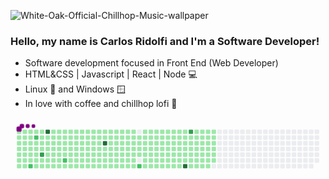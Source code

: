 ![White-Oak-Official-Chillhop-Music-wallpaper](https://user-images.githubusercontent.com/27232476/142006943-538c42ca-babc-4df4-8b3d-5805c06283c0.gif)

### Hello, my name is Carlos Ridolfi and I'm a Software Developer!
- Software development focused in Front End (Web Developer)
- HTML&CSS | Javascript | React | Node 💻
- Linux 🐧 and Windows 🪟
- In love with coffee and chillhop lofi 🦝

<svg viewBox="-16 -32 880 192" width="880" height="192" xmlns="http://www.w3.org/2000/svg"><desc>Generated with https://github.com/Platane/snk</desc><style>@keyframes c0{.25%{fill:var(--c1)}.27%,to{fill:var(--ce)}}@keyframes c1{32.54%{fill:var(--c1)}32.56%,to{fill:var(--ce)}}@keyframes c2{32.8%{fill:var(--c1)}32.82%,to{fill:var(--ce)}}@keyframes c3{50.38%{fill:var(--c1)}50.4%,to{fill:var(--ce)}}@keyframes c4{50.12%{fill:var(--c1)}50.14%,to{fill:var(--ce)}}@keyframes c5{53.53%{fill:var(--c1)}53.55%,to{fill:var(--ce)}}@keyframes c6{53.27%{fill:var(--c1)}53.29%,to{fill:var(--ce)}}@keyframes c7{.51%{fill:var(--c1)}.53%,to{fill:var(--ce)}}@keyframes c8{32.27%{fill:var(--c1)}32.29%,to{fill:var(--ce)}}@keyframes c9{33.06%{fill:var(--c1)}33.08%,to{fill:var(--ce)}}@keyframes ca{33.32%{fill:var(--c1)}33.34%,to{fill:var(--ce)}}@keyframes cb{49.86%{fill:var(--c1)}49.88%,to{fill:var(--ce)}}@keyframes cc{51.17%{fill:var(--c1)}51.19%,to{fill:var(--ce)}}@keyframes cd{53.01%{fill:var(--c1)}53.03%,to{fill:var(--ce)}}@keyframes ce{.78%{fill:var(--c1)}.8%,to{fill:var(--ce)}}@keyframes cf{32.01%{fill:var(--c1)}32.03%,to{fill:var(--ce)}}@keyframes cg{31.75%{fill:var(--c1)}31.77%,to{fill:var(--ce)}}@keyframes ch{33.59%{fill:var(--c1)}33.61%,to{fill:var(--ce)}}@keyframes ci{49.6%{fill:var(--c1)}49.62%,to{fill:var(--ce)}}@keyframes cj{51.43%{fill:var(--c1)}51.45%,to{fill:var(--ce)}}@keyframes ck{77.94%{fill:var(--c2)}77.96%,to{fill:var(--ce)}}@keyframes cl{1.04%{fill:var(--c1)}1.06%,to{fill:var(--ce)}}@keyframes cm{79.52%{fill:var(--c2)}79.54%,to{fill:var(--ce)}}@keyframes cn{31.49%{fill:var(--c1)}31.51%,to{fill:var(--ce)}}@keyframes co{33.85%{fill:var(--c1)}33.87%,to{fill:var(--ce)}}@keyframes cp{49.33%{fill:var(--c1)}49.35%,to{fill:var(--ce)}}@keyframes cq{49.07%{fill:var(--c1)}49.09%,to{fill:var(--ce)}}@keyframes cr{51.96%{fill:var(--c1)}51.98%,to{fill:var(--ce)}}@keyframes cs{1.3%{fill:var(--c1)}1.32%,to{fill:var(--ce)}}@keyframes ct{1.56%{fill:var(--c1)}1.58%,to{fill:var(--ce)}}@keyframes cu{31.22%{fill:var(--c1)}31.24%,to{fill:var(--ce)}}@keyframes cv{34.11%{fill:var(--c1)}34.13%,to{fill:var(--ce)}}@keyframes cw{80.57%{fill:var(--c3)}80.59%,to{fill:var(--ce)}}@keyframes cx{48.81%{fill:var(--c1)}48.83%,to{fill:var(--ce)}}@keyframes cy{48.55%{fill:var(--c1)}48.57%,to{fill:var(--ce)}}@keyframes cz{98.15%{fill:var(--c4)}98.17%,to{fill:var(--ce)}}@keyframes c10{1.83%{fill:var(--c1)}1.85%,to{fill:var(--ce)}}@keyframes c11{30.96%{fill:var(--c1)}30.98%,to{fill:var(--ce)}}@keyframes c12{34.37%{fill:var(--c1)}34.39%,to{fill:var(--ce)}}@keyframes c13{43.56%{fill:var(--c1)}43.58%,to{fill:var(--ce)}}@keyframes c14{43.82%{fill:var(--c1)}43.84%,to{fill:var(--ce)}}@keyframes c15{48.28%{fill:var(--c1)}48.3%,to{fill:var(--ce)}}@keyframes c16{56.42%{fill:var(--c1)}56.44%,to{fill:var(--ce)}}@keyframes c17{2.09%{fill:var(--c1)}2.11%,to{fill:var(--ce)}}@keyframes c18{30.7%{fill:var(--c1)}30.72%,to{fill:var(--ce)}}@keyframes c19{34.64%{fill:var(--c1)}34.66%,to{fill:var(--ce)}}@keyframes c1a{43.3%{fill:var(--c1)}43.32%,to{fill:var(--ce)}}@keyframes c1b{44.08%{fill:var(--c1)}44.1%,to{fill:var(--ce)}}@keyframes c1c{48.02%{fill:var(--c1)}48.04%,to{fill:var(--ce)}}@keyframes c1d{56.68%{fill:var(--c1)}56.7%,to{fill:var(--ce)}}@keyframes c1e{2.35%{fill:var(--c1)}2.37%,to{fill:var(--ce)}}@keyframes c1f{30.44%{fill:var(--c1)}30.46%,to{fill:var(--ce)}}@keyframes c1g{34.9%{fill:var(--c1)}34.92%,to{fill:var(--ce)}}@keyframes c1h{43.03%{fill:var(--c1)}43.05%,to{fill:var(--ce)}}@keyframes c1i{44.35%{fill:var(--c1)}44.37%,to{fill:var(--ce)}}@keyframes c1j{44.61%{fill:var(--c1)}44.63%,to{fill:var(--ce)}}@keyframes c1k{56.95%{fill:var(--c1)}56.97%,to{fill:var(--ce)}}@keyframes c1l{2.61%{fill:var(--c1)}2.63%,to{fill:var(--ce)}}@keyframes c1m{30.17%{fill:var(--c1)}30.19%,to{fill:var(--ce)}}@keyframes c1n{35.16%{fill:var(--c1)}35.18%,to{fill:var(--ce)}}@keyframes c1o{42.77%{fill:var(--c1)}42.79%,to{fill:var(--ce)}}@keyframes c1p{76.11%{fill:var(--c2)}76.13%,to{fill:var(--ce)}}@keyframes c1q{44.87%{fill:var(--c1)}44.89%,to{fill:var(--ce)}}@keyframes c1r{57.21%{fill:var(--c1)}57.23%,to{fill:var(--ce)}}@keyframes c1s{2.88%{fill:var(--c1)}2.9%,to{fill:var(--ce)}}@keyframes c1t{29.91%{fill:var(--c1)}29.93%,to{fill:var(--ce)}}@keyframes c1u{35.42%{fill:var(--c1)}35.44%,to{fill:var(--ce)}}@keyframes c1v{42.51%{fill:var(--c1)}42.53%,to{fill:var(--ce)}}@keyframes c1w{46.97%{fill:var(--c1)}46.99%,to{fill:var(--ce)}}@keyframes c1x{45.13%{fill:var(--c1)}45.15%,to{fill:var(--ce)}}@keyframes c1y{57.47%{fill:var(--c1)}57.49%,to{fill:var(--ce)}}@keyframes c1z{3.14%{fill:var(--c1)}3.16%,to{fill:var(--ce)}}@keyframes c20{29.65%{fill:var(--c1)}29.67%,to{fill:var(--ce)}}@keyframes c21{35.69%{fill:var(--c1)}35.71%,to{fill:var(--ce)}}@keyframes c22{42.25%{fill:var(--c1)}42.27%,to{fill:var(--ce)}}@keyframes c23{46.71%{fill:var(--c1)}46.73%,to{fill:var(--ce)}}@keyframes c24{45.4%{fill:var(--c1)}45.42%,to{fill:var(--ce)}}@keyframes c25{57.73%{fill:var(--c1)}57.75%,to{fill:var(--ce)}}@keyframes c26{3.4%{fill:var(--c1)}3.42%,to{fill:var(--ce)}}@keyframes c27{29.39%{fill:var(--c1)}29.41%,to{fill:var(--ce)}}@keyframes c28{35.95%{fill:var(--c1)}35.97%,to{fill:var(--ce)}}@keyframes c29{41.98%{fill:var(--c1)}42%,to{fill:var(--ce)}}@keyframes c2a{46.45%{fill:var(--c1)}46.47%,to{fill:var(--ce)}}@keyframes c2b{45.66%{fill:var(--c1)}45.68%,to{fill:var(--ce)}}@keyframes c2c{58%{fill:var(--c1)}58.02%,to{fill:var(--ce)}}@keyframes c2d{3.66%{fill:var(--c1)}3.68%,to{fill:var(--ce)}}@keyframes c2e{29.12%{fill:var(--c1)}29.14%,to{fill:var(--ce)}}@keyframes c2f{36.21%{fill:var(--c1)}36.23%,to{fill:var(--ce)}}@keyframes c2g{41.72%{fill:var(--c1)}41.74%,to{fill:var(--ce)}}@keyframes c2h{41.46%{fill:var(--c1)}41.48%,to{fill:var(--ce)}}@keyframes c2i{45.92%{fill:var(--c1)}45.94%,to{fill:var(--ce)}}@keyframes c2j{58.26%{fill:var(--c1)}58.28%,to{fill:var(--ce)}}@keyframes c2k{3.93%{fill:var(--c1)}3.95%,to{fill:var(--ce)}}@keyframes c2l{28.86%{fill:var(--c1)}28.88%,to{fill:var(--ce)}}@keyframes c2m{36.47%{fill:var(--c1)}36.49%,to{fill:var(--ce)}}@keyframes c2n{36.74%{fill:var(--c1)}36.76%,to{fill:var(--ce)}}@keyframes c2o{41.2%{fill:var(--c1)}41.22%,to{fill:var(--ce)}}@keyframes c2p{40.93%{fill:var(--c1)}40.95%,to{fill:var(--ce)}}@keyframes c2q{58.52%{fill:var(--c1)}58.54%,to{fill:var(--ce)}}@keyframes c2r{4.19%{fill:var(--c1)}4.21%,to{fill:var(--ce)}}@keyframes c2s{28.6%{fill:var(--c1)}28.62%,to{fill:var(--ce)}}@keyframes c2t{28.34%{fill:var(--c1)}28.36%,to{fill:var(--ce)}}@keyframes c2u{37%{fill:var(--c1)}37.02%,to{fill:var(--ce)}}@keyframes c2v{37.26%{fill:var(--c1)}37.28%,to{fill:var(--ce)}}@keyframes c2w{40.67%{fill:var(--c1)}40.69%,to{fill:var(--ce)}}@keyframes c2x{58.78%{fill:var(--c1)}58.8%,to{fill:var(--ce)}}@keyframes c2y{4.45%{fill:var(--c1)}4.47%,to{fill:var(--ce)}}@keyframes c2z{95%{fill:var(--c4)}95.02%,to{fill:var(--ce)}}@keyframes c30{28.07%{fill:var(--c1)}28.09%,to{fill:var(--ce)}}@keyframes c31{27.81%{fill:var(--c1)}27.83%,to{fill:var(--ce)}}@keyframes c32{37.52%{fill:var(--c1)}37.54%,to{fill:var(--ce)}}@keyframes c33{40.41%{fill:var(--c1)}40.43%,to{fill:var(--ce)}}@keyframes c34{59.05%{fill:var(--c1)}59.07%,to{fill:var(--ce)}}@keyframes c35{4.71%{fill:var(--c1)}4.73%,to{fill:var(--ce)}}@keyframes c36{17.05%{fill:var(--c1)}17.07%,to{fill:var(--ce)}}@keyframes c37{17.31%{fill:var(--c1)}17.33%,to{fill:var(--ce)}}@keyframes c38{27.55%{fill:var(--c1)}27.57%,to{fill:var(--ce)}}@keyframes c39{37.79%{fill:var(--c1)}37.81%,to{fill:var(--ce)}}@keyframes c3a{40.15%{fill:var(--c1)}40.17%,to{fill:var(--ce)}}@keyframes c3b{59.31%{fill:var(--c1)}59.33%,to{fill:var(--ce)}}@keyframes c3c{4.98%{fill:var(--c1)}5%,to{fill:var(--ce)}}@keyframes c3d{16.79%{fill:var(--c1)}16.81%,to{fill:var(--ce)}}@keyframes c3e{17.58%{fill:var(--c1)}17.6%,to{fill:var(--ce)}}@keyframes c3f{27.29%{fill:var(--c1)}27.31%,to{fill:var(--ce)}}@keyframes c3g{38.05%{fill:var(--c1)}38.07%,to{fill:var(--ce)}}@keyframes c3h{39.89%{fill:var(--c1)}39.91%,to{fill:var(--ce)}}@keyframes c3i{59.57%{fill:var(--c1)}59.59%,to{fill:var(--ce)}}@keyframes c3j{5.24%{fill:var(--c1)}5.26%,to{fill:var(--ce)}}@keyframes c3k{16.53%{fill:var(--c1)}16.55%,to{fill:var(--ce)}}@keyframes c3l{17.84%{fill:var(--c1)}17.86%,to{fill:var(--ce)}}@keyframes c3m{27.02%{fill:var(--c1)}27.04%,to{fill:var(--ce)}}@keyframes c3n{38.31%{fill:var(--c1)}38.33%,to{fill:var(--ce)}}@keyframes c3o{39.62%{fill:var(--c1)}39.64%,to{fill:var(--ce)}}@keyframes c3p{59.83%{fill:var(--c1)}59.85%,to{fill:var(--ce)}}@keyframes c3q{5.5%{fill:var(--c1)}5.52%,to{fill:var(--ce)}}@keyframes c3r{16.26%{fill:var(--c1)}16.28%,to{fill:var(--ce)}}@keyframes c3s{18.1%{fill:var(--c1)}18.12%,to{fill:var(--ce)}}@keyframes c3t{26.76%{fill:var(--c1)}26.78%,to{fill:var(--ce)}}@keyframes c3u{38.57%{fill:var(--c1)}38.59%,to{fill:var(--ce)}}@keyframes c3v{39.36%{fill:var(--c1)}39.38%,to{fill:var(--ce)}}@keyframes c3w{60.09%{fill:var(--c1)}60.11%,to{fill:var(--ce)}}@keyframes c3x{5.76%{fill:var(--c1)}5.78%,to{fill:var(--ce)}}@keyframes c3y{16%{fill:var(--c1)}16.02%,to{fill:var(--ce)}}@keyframes c3z{18.36%{fill:var(--c1)}18.38%,to{fill:var(--ce)}}@keyframes c40{26.5%{fill:var(--c1)}26.52%,to{fill:var(--ce)}}@keyframes c41{38.84%{fill:var(--c1)}38.86%,to{fill:var(--ce)}}@keyframes c42{39.1%{fill:var(--c1)}39.12%,to{fill:var(--ce)}}@keyframes c43{6.03%{fill:var(--c1)}6.05%,to{fill:var(--ce)}}@keyframes c44{15.74%{fill:var(--c1)}15.76%,to{fill:var(--ce)}}@keyframes c45{18.63%{fill:var(--c1)}18.65%,to{fill:var(--ce)}}@keyframes c46{26.24%{fill:var(--c1)}26.26%,to{fill:var(--ce)}}@keyframes c47{72.43%{fill:var(--c2)}72.45%,to{fill:var(--ce)}}@keyframes c48{60.62%{fill:var(--c1)}60.64%,to{fill:var(--ce)}}@keyframes c49{6.29%{fill:var(--c1)}6.31%,to{fill:var(--ce)}}@keyframes c4a{15.48%{fill:var(--c1)}15.5%,to{fill:var(--ce)}}@keyframes c4b{18.89%{fill:var(--c1)}18.91%,to{fill:var(--ce)}}@keyframes c4c{25.97%{fill:var(--c1)}25.99%,to{fill:var(--ce)}}@keyframes c4d{68.23%{fill:var(--c1)}68.25%,to{fill:var(--ce)}}@keyframes c4e{68.49%{fill:var(--c1)}68.51%,to{fill:var(--ce)}}@keyframes c4f{60.88%{fill:var(--c1)}60.9%,to{fill:var(--ce)}}@keyframes c4g{6.55%{fill:var(--c1)}6.57%,to{fill:var(--ce)}}@keyframes c4h{15.21%{fill:var(--c1)}15.23%,to{fill:var(--ce)}}@keyframes c4i{19.15%{fill:var(--c1)}19.17%,to{fill:var(--ce)}}@keyframes c4j{25.71%{fill:var(--c1)}25.73%,to{fill:var(--ce)}}@keyframes c4k{67.97%{fill:var(--c1)}67.99%,to{fill:var(--ce)}}@keyframes c4l{68.76%{fill:var(--c1)}68.78%,to{fill:var(--ce)}}@keyframes c4m{61.14%{fill:var(--c1)}61.16%,to{fill:var(--ce)}}@keyframes c4n{6.81%{fill:var(--c1)}6.83%,to{fill:var(--ce)}}@keyframes c4o{14.95%{fill:var(--c1)}14.97%,to{fill:var(--ce)}}@keyframes c4p{19.41%{fill:var(--c1)}19.43%,to{fill:var(--ce)}}@keyframes c4q{25.45%{fill:var(--c1)}25.47%,to{fill:var(--ce)}}@keyframes c4r{67.71%{fill:var(--c1)}67.73%,to{fill:var(--ce)}}@keyframes c4s{69.02%{fill:var(--c1)}69.04%,to{fill:var(--ce)}}@keyframes c4t{61.41%{fill:var(--c1)}61.43%,to{fill:var(--ce)}}@keyframes c4u{7.08%{fill:var(--c1)}7.1%,to{fill:var(--ce)}}@keyframes c4v{14.69%{fill:var(--c1)}14.71%,to{fill:var(--ce)}}@keyframes c4w{19.68%{fill:var(--c1)}19.7%,to{fill:var(--ce)}}@keyframes c4x{25.19%{fill:var(--c1)}25.21%,to{fill:var(--ce)}}@keyframes c4y{67.44%{fill:var(--c1)}67.46%,to{fill:var(--ce)}}@keyframes c4z{69.28%{fill:var(--c1)}69.3%,to{fill:var(--ce)}}@keyframes c50{61.67%{fill:var(--c1)}61.69%,to{fill:var(--ce)}}@keyframes c51{7.34%{fill:var(--c1)}7.36%,to{fill:var(--ce)}}@keyframes c52{14.43%{fill:var(--c1)}14.45%,to{fill:var(--ce)}}@keyframes c53{19.94%{fill:var(--c1)}19.96%,to{fill:var(--ce)}}@keyframes c54{24.92%{fill:var(--c1)}24.94%,to{fill:var(--ce)}}@keyframes c55{67.18%{fill:var(--c1)}67.2%,to{fill:var(--ce)}}@keyframes c56{69.54%{fill:var(--c1)}69.56%,to{fill:var(--ce)}}@keyframes c57{61.93%{fill:var(--c1)}61.95%,to{fill:var(--ce)}}@keyframes c58{7.6%{fill:var(--c1)}7.62%,to{fill:var(--ce)}}@keyframes c59{14.16%{fill:var(--c1)}14.18%,to{fill:var(--ce)}}@keyframes c5a{20.2%{fill:var(--c1)}20.22%,to{fill:var(--ce)}}@keyframes c5b{24.66%{fill:var(--c1)}24.68%,to{fill:var(--ce)}}@keyframes c5c{66.92%{fill:var(--c1)}66.94%,to{fill:var(--ce)}}@keyframes c5d{69.81%{fill:var(--c1)}69.83%,to{fill:var(--ce)}}@keyframes c5e{62.19%{fill:var(--c1)}62.21%,to{fill:var(--ce)}}@keyframes c5f{7.86%{fill:var(--c1)}7.88%,to{fill:var(--ce)}}@keyframes c5g{13.9%{fill:var(--c1)}13.92%,to{fill:var(--ce)}}@keyframes c5h{20.46%{fill:var(--c1)}20.48%,to{fill:var(--ce)}}@keyframes c5i{24.4%{fill:var(--c1)}24.42%,to{fill:var(--ce)}}@keyframes c5j{24.14%{fill:var(--c1)}24.16%,to{fill:var(--ce)}}@keyframes c5k{70.07%{fill:var(--c1)}70.09%,to{fill:var(--ce)}}@keyframes c5l{62.46%{fill:var(--c1)}62.48%,to{fill:var(--ce)}}@keyframes c5m{8.13%{fill:var(--c1)}8.15%,to{fill:var(--ce)}}@keyframes c5n{13.64%{fill:var(--c1)}13.66%,to{fill:var(--ce)}}@keyframes c5o{20.72%{fill:var(--c1)}20.74%,to{fill:var(--ce)}}@keyframes c5p{20.99%{fill:var(--c1)}21.01%,to{fill:var(--ce)}}@keyframes c5q{23.87%{fill:var(--c1)}23.89%,to{fill:var(--ce)}}@keyframes c5r{90.28%{fill:var(--c4)}90.3%,to{fill:var(--ce)}}@keyframes c5s{88.44%{fill:var(--c3)}88.46%,to{fill:var(--ce)}}@keyframes c5t{8.39%{fill:var(--c1)}8.41%,to{fill:var(--ce)}}@keyframes c5u{13.38%{fill:var(--c1)}13.4%,to{fill:var(--ce)}}@keyframes c5v{13.11%{fill:var(--c1)}13.13%,to{fill:var(--ce)}}@keyframes c5w{21.25%{fill:var(--c1)}21.27%,to{fill:var(--ce)}}@keyframes c5x{23.61%{fill:var(--c1)}23.63%,to{fill:var(--ce)}}@keyframes c5y{64.29%{fill:var(--c1)}64.31%,to{fill:var(--ce)}}@keyframes c5z{10.49%{fill:var(--c1)}10.51%,to{fill:var(--ce)}}@keyframes c60{8.65%{fill:var(--c1)}8.67%,to{fill:var(--ce)}}@keyframes c61{11.01%{fill:var(--c1)}11.03%,to{fill:var(--ce)}}@keyframes c62{12.85%{fill:var(--c1)}12.87%,to{fill:var(--ce)}}@keyframes c63{21.51%{fill:var(--c1)}21.53%,to{fill:var(--ce)}}@keyframes c64{23.35%{fill:var(--c1)}23.37%,to{fill:var(--ce)}}@keyframes c65{64.56%{fill:var(--c1)}64.58%,to{fill:var(--ce)}}@keyframes c66{10.23%{fill:var(--c1)}10.25%,to{fill:var(--ce)}}@keyframes c67{8.91%{fill:var(--c1)}8.93%,to{fill:var(--ce)}}@keyframes c68{11.28%{fill:var(--c1)}11.3%,to{fill:var(--ce)}}@keyframes c69{12.59%{fill:var(--c1)}12.61%,to{fill:var(--ce)}}@keyframes c6a{21.77%{fill:var(--c1)}21.79%,to{fill:var(--ce)}}@keyframes c6b{23.09%{fill:var(--c1)}23.11%,to{fill:var(--ce)}}@keyframes c6c{64.82%{fill:var(--c1)}64.84%,to{fill:var(--ce)}}@keyframes c6d{9.96%{fill:var(--c1)}9.98%,to{fill:var(--ce)}}@keyframes c6e{9.18%{fill:var(--c1)}9.2%,to{fill:var(--ce)}}@keyframes c6f{11.54%{fill:var(--c1)}11.56%,to{fill:var(--ce)}}@keyframes c6g{12.33%{fill:var(--c1)}12.35%,to{fill:var(--ce)}}@keyframes c6h{22.04%{fill:var(--c1)}22.06%,to{fill:var(--ce)}}@keyframes c6i{22.82%{fill:var(--c1)}22.84%,to{fill:var(--ce)}}@keyframes c6j{65.08%{fill:var(--c1)}65.1%,to{fill:var(--ce)}}@keyframes c6k{9.7%{fill:var(--c1)}9.72%,to{fill:var(--ce)}}@keyframes c6l{9.44%{fill:var(--c1)}9.46%,to{fill:var(--ce)}}@keyframes c6m{11.8%{fill:var(--c1)}11.82%,to{fill:var(--ce)}}@keyframes c6n{12.06%{fill:var(--c1)}12.08%,to{fill:var(--ce)}}@keyframes c6o{22.3%{fill:var(--c1)}22.32%,to{fill:var(--ce)}}@keyframes c6p{22.56%{fill:var(--c1)}22.58%,to{fill:var(--ce)}}@keyframes u0{.25%,.27%,.51%{transform:scale(0,1)}.53%,.78%,.8%,1.04%{transform:scale(.01,1)}1.06%,1.3%,1.32%,1.56%{transform:scale(.02,1)}1.58%,1.83%,1.85%,2.09%,2.11%,2.35%{transform:scale(.03,1)}2.37%,2.61%,2.63%,2.88%{transform:scale(.04,1)}2.9%,3.14%,3.16%,3.4%{transform:scale(.05,1)}3.42%,3.66%,3.68%,3.93%,3.95%,4.19%{transform:scale(.06,1)}4.21%,4.45%,4.47%,4.71%{transform:scale(.07,1)}4.73%,4.98%,5%,5.24%{transform:scale(.08,1)}5.26%,5.5%,5.52%,5.76%,5.78%,6.03%{transform:scale(.09,1)}6.05%,6.29%,6.31%,6.55%{transform:scale(.1,1)}6.57%,6.81%,6.83%,7.08%{transform:scale(.11,1)}7.1%,7.34%,7.36%,7.6%,7.62%,7.86%{transform:scale(.12,1)}7.88%,8.13%,8.15%,8.39%{transform:scale(.13,1)}8.41%,8.65%,8.67%,8.91%{transform:scale(.14,1)}8.93%,9.18%,9.2%,9.44%,9.46%,9.7%{transform:scale(.15,1)}10.23%,9.72%,9.96%,9.98%{transform:scale(.16,1)}10.25%,10.49%,10.51%,11.01%{transform:scale(.17,1)}11.03%,11.28%,11.3%,11.54%,11.56%,11.8%{transform:scale(.18,1)}11.82%,12.06%,12.08%,12.33%{transform:scale(.19,1)}12.35%,12.59%,12.61%,12.85%{transform:scale(.2,1)}12.87%,13.11%,13.13%,13.38%,13.4%,13.64%{transform:scale(.21,1)}13.66%,13.9%,13.92%,14.16%{transform:scale(.22,1)}14.18%,14.43%,14.45%,14.69%{transform:scale(.23,1)}14.71%,14.95%,14.97%,15.21%,15.23%,15.48%{transform:scale(.24,1)}15.5%,15.74%,15.76%,16%{transform:scale(.25,1)}16.02%,16.26%,16.28%,16.53%{transform:scale(.26,1)}16.55%,16.79%,16.81%,17.05%,17.07%,17.31%{transform:scale(.27,1)}17.33%,17.58%,17.6%,17.84%{transform:scale(.28,1)}17.86%,18.1%,18.12%,18.36%{transform:scale(.29,1)}18.38%,18.63%,18.65%,18.89%,18.91%,19.15%{transform:scale(.3,1)}19.17%,19.41%,19.43%,19.68%{transform:scale(.31,1)}19.7%,19.94%,19.96%,20.2%{transform:scale(.32,1)}20.22%,20.46%,20.48%,20.72%,20.74%,20.99%{transform:scale(.33,1)}21.01%,21.25%,21.27%,21.51%{transform:scale(.34,1)}21.53%,21.77%,21.79%,22.04%{transform:scale(.35,1)}22.06%,22.3%,22.32%,22.56%,22.58%,22.82%{transform:scale(.36,1)}22.84%,23.09%,23.11%,23.35%{transform:scale(.37,1)}23.37%,23.61%,23.63%,23.87%{transform:scale(.38,1)}23.89%,24.14%,24.16%,24.4%,24.42%,24.66%{transform:scale(.39,1)}24.68%,24.92%,24.94%,25.19%{transform:scale(.4,1)}25.21%,25.45%,25.47%,25.71%{transform:scale(.41,1)}25.73%,25.97%,25.99%,26.24%,26.26%,26.5%{transform:scale(.42,1)}26.52%,26.76%,26.78%,27.02%{transform:scale(.43,1)}27.04%,27.29%,27.31%,27.55%{transform:scale(.44,1)}27.57%,27.81%,27.83%,28.07%,28.09%,28.34%{transform:scale(.45,1)}28.36%,28.6%,28.62%,28.86%{transform:scale(.46,1)}28.88%,29.12%,29.14%,29.39%{transform:scale(.47,1)}29.41%,29.65%,29.67%,29.91%,29.93%,30.17%{transform:scale(.48,1)}30.19%,30.44%,30.46%,30.7%{transform:scale(.49,1)}30.72%,30.96%,30.98%,31.22%{transform:scale(.5,1)}31.24%,31.49%,31.51%,31.75%{transform:scale(.51,1)}31.77%,32.01%,32.03%,32.27%,32.29%,32.54%{transform:scale(.52,1)}32.56%,32.8%,32.82%,33.06%{transform:scale(.53,1)}33.08%,33.32%,33.34%,33.59%{transform:scale(.54,1)}33.61%,33.85%,33.87%,34.11%,34.13%,34.37%{transform:scale(.55,1)}34.39%,34.64%,34.66%,34.9%{transform:scale(.56,1)}34.92%,35.16%,35.18%,35.42%{transform:scale(.57,1)}35.44%,35.69%,35.71%,35.95%,35.97%,36.21%{transform:scale(.58,1)}36.23%,36.47%,36.49%,36.74%{transform:scale(.59,1)}36.76%,37%,37.02%,37.26%{transform:scale(.6,1)}37.28%,37.52%,37.54%,37.79%,37.81%,38.05%{transform:scale(.61,1)}38.07%,38.31%,38.33%,38.57%{transform:scale(.62,1)}38.59%,38.84%,38.86%,39.1%{transform:scale(.63,1)}39.12%,39.36%,39.38%,39.62%,39.64%,39.89%{transform:scale(.64,1)}39.91%,40.15%,40.17%,40.41%{transform:scale(.65,1)}40.43%,40.67%,40.69%,40.93%{transform:scale(.66,1)}40.95%,41.2%,41.22%,41.46%,41.48%,41.72%{transform:scale(.67,1)}41.74%,41.98%,42%,42.25%{transform:scale(.68,1)}42.27%,42.51%,42.53%,42.77%{transform:scale(.69,1)}42.79%,43.03%,43.05%,43.3%,43.32%,43.56%{transform:scale(.7,1)}43.58%,43.82%,43.84%,44.08%{transform:scale(.71,1)}44.1%,44.35%,44.37%,44.61%{transform:scale(.72,1)}44.63%,44.87%,44.89%,45.13%,45.15%,45.4%{transform:scale(.73,1)}45.42%,45.66%,45.68%,45.92%{transform:scale(.74,1)}45.94%,46.45%,46.47%,46.71%{transform:scale(.75,1)}46.73%,46.97%,46.99%,48.02%,48.04%,48.28%{transform:scale(.76,1)}48.3%,48.55%,48.57%,48.81%{transform:scale(.77,1)}48.83%,49.07%,49.09%,49.33%{transform:scale(.78,1)}49.35%,49.6%,49.62%,49.86%,49.88%,50.12%{transform:scale(.79,1)}50.14%,50.38%,50.4%,51.17%{transform:scale(.8,1)}51.19%,51.43%,51.45%,51.96%{transform:scale(.81,1)}51.98%,53.01%,53.03%,53.27%,53.29%,53.53%{transform:scale(.82,1)}53.55%,56.42%,56.44%,56.68%{transform:scale(.83,1)}56.7%,56.95%,56.97%,57.21%{transform:scale(.84,1)}57.23%,57.47%,57.49%,57.73%,57.75%,58%{transform:scale(.85,1)}58.02%,58.26%,58.28%,58.52%{transform:scale(.86,1)}58.54%,58.78%,58.8%,59.05%{transform:scale(.87,1)}59.07%,59.31%,59.33%,59.57%,59.59%,59.83%{transform:scale(.88,1)}59.85%,60.09%,60.11%,60.62%{transform:scale(.89,1)}60.64%,60.88%,60.9%,61.14%{transform:scale(.9,1)}61.16%,61.41%,61.43%,61.67%,61.69%,61.93%{transform:scale(.91,1)}61.95%,62.19%,62.21%,62.46%{transform:scale(.92,1)}62.48%,64.29%,64.31%,64.56%{transform:scale(.93,1)}64.58%,64.82%,64.84%,65.08%,65.1%,66.92%{transform:scale(.94,1)}66.94%,67.18%,67.2%,67.44%{transform:scale(.95,1)}67.46%,67.71%,67.73%,67.97%{transform:scale(.96,1)}67.99%,68.23%,68.25%,68.49%,68.51%,68.76%{transform:scale(.97,1)}68.78%,69.02%,69.04%,69.28%{transform:scale(.98,1)}69.3%,69.54%,69.56%,69.81%{transform:scale(.99,1)}69.83%,70.07%,70.09%,to{transform:scale(1,1)}}@keyframes u1{72.43%{transform:scale(0,1)}72.45%,76.11%{transform:scale(.25,1)}76.13%,77.94%{transform:scale(.5,1)}77.96%,79.52%{transform:scale(.75,1)}79.54%,to{transform:scale(1,1)}}@keyframes u2{80.57%{transform:scale(0,1)}80.59%,88.44%{transform:scale(.5,1)}88.46%,to{transform:scale(1,1)}}@keyframes u3{90.28%{transform:scale(0,1)}90.3%,95%{transform:scale(.33,1)}95.02%,98.15%{transform:scale(.67,1)}98.17%,to{transform:scale(1,1)}}@keyframes s0{0%,99.74%{transform:translate(0,-16px)}.26%{transform:translate(0,0)}1.31%,98.43%{transform:translate(64px,0)}1.57%,79.79%{transform:translate(64px,16px)}9.45%{transform:translate(544px,16px)}9.71%{transform:translate(544px,0)}10.5%{transform:translate(496px,0)}11.02%{transform:translate(496px,32px)}11.81%{transform:translate(544px,32px)}12.07%{transform:translate(544px,48px)}13.12%{transform:translate(480px,48px)}13.39%{transform:translate(480px,32px)}17.06%{transform:translate(256px,32px)}17.32%{transform:translate(256px,48px)}20.73%{transform:translate(464px,48px)}21%{transform:translate(464px,64px)}22.31%{transform:translate(544px,64px)}22.57%{transform:translate(544px,80px)}24.15%,70.34%{transform:translate(448px,80px)}24.41%{transform:translate(448px,64px)}27.82%{transform:translate(240px,64px)}28.08%{transform:translate(240px,48px)}28.35%{transform:translate(224px,48px)}28.61%{transform:translate(224px,32px)}31.76%{transform:translate(32px,32px)}32.02%{transform:translate(32px,16px)}32.55%{transform:translate(0,16px)}32.81%{transform:translate(0,32px)}33.07%{transform:translate(16px,32px)}33.33%,50.66%{transform:translate(16px,48px)}36.48%{transform:translate(208px,48px)}36.75%{transform:translate(208px,64px)}37.01%{transform:translate(224px,64px)}37.27%{transform:translate(224px,80px)}38.85%,72.97%{transform:translate(320px,80px)}39.11%,72.7%{transform:translate(320px,96px)}40.94%{transform:translate(208px,96px)}41.21%{transform:translate(208px,80px)}41.47%,46.19%{transform:translate(192px,80px)}41.73%{transform:translate(192px,64px)}43.57%{transform:translate(80px,64px)}43.83%{transform:translate(80px,80px)}44.36%{transform:translate(112px,80px)}44.62%{transform:translate(112px,96px)}45.93%{transform:translate(192px,96px)}46.98%{transform:translate(144px,80px)}47.24%{transform:translate(144px,96px)}48.56%{transform:translate(64px,96px)}48.82%{transform:translate(64px,80px)}49.08%,51.71%{transform:translate(48px,80px)}49.34%{transform:translate(48px,64px)}50.13%{transform:translate(0,64px)}50.39%{transform:translate(0,48px)}51.18%{transform:translate(16px,80px)}52.23%{transform:translate(48px,112px)}52.76%{transform:translate(16px,112px)}53.02%{transform:translate(16px,96px)}53.28%{transform:translate(0,96px)}53.54%{transform:translate(0,80px)}55.12%{transform:translate(96px,80px)}56.43%{transform:translate(96px,0)}62.47%,88.71%{transform:translate(464px,0)}62.73%{transform:translate(464px,16px)}62.99%{transform:translate(480px,16px)}64.3%{transform:translate(480px,96px)}65.09%{transform:translate(528px,96px)}65.35%{transform:translate(528px,80px)}68.24%{transform:translate(352px,80px)}68.5%{transform:translate(352px,96px)}70.08%,90.55%{transform:translate(448px,96px)}72.18%{transform:translate(336px,80px)}72.44%{transform:translate(336px,96px)}77.69%{transform:translate(32px,80px)}77.95%{transform:translate(32px,96px)}78.22%{transform:translate(48px,96px)}79.53%{transform:translate(48px,16px)}80.58%{transform:translate(64px,64px)}87.4%{transform:translate(480px,64px)}88.45%{transform:translate(480px,0)}90.29%{transform:translate(464px,96px)}91.6%{transform:translate(448px,32px)}95.01%{transform:translate(240px,32px)}95.54%{transform:translate(240px,0)}98.69%{transform:translate(64px,-16px)}}@keyframes s1{0%,99.74%{transform:translate(16px,-16px)}.26%{transform:translate(0,-16px)}.52%{transform:translate(0,0)}1.57%,98.69%{transform:translate(64px,0)}1.84%,80.05%{transform:translate(64px,16px)}9.71%{transform:translate(544px,16px)}9.97%{transform:translate(544px,0)}10.76%{transform:translate(496px,0)}11.29%{transform:translate(496px,32px)}12.07%{transform:translate(544px,32px)}12.34%{transform:translate(544px,48px)}13.39%{transform:translate(480px,48px)}13.65%{transform:translate(480px,32px)}17.32%{transform:translate(256px,32px)}17.59%{transform:translate(256px,48px)}21%{transform:translate(464px,48px)}21.26%{transform:translate(464px,64px)}22.57%{transform:translate(544px,64px)}22.83%{transform:translate(544px,80px)}24.41%,70.6%{transform:translate(448px,80px)}24.67%{transform:translate(448px,64px)}28.08%{transform:translate(240px,64px)}28.35%{transform:translate(240px,48px)}28.61%{transform:translate(224px,48px)}28.87%{transform:translate(224px,32px)}32.02%{transform:translate(32px,32px)}32.28%{transform:translate(32px,16px)}32.81%{transform:translate(0,16px)}33.07%{transform:translate(0,32px)}33.33%{transform:translate(16px,32px)}33.6%,50.92%{transform:translate(16px,48px)}36.75%{transform:translate(208px,48px)}37.01%{transform:translate(208px,64px)}37.27%{transform:translate(224px,64px)}37.53%{transform:translate(224px,80px)}39.11%,73.23%{transform:translate(320px,80px)}39.37%,72.97%{transform:translate(320px,96px)}41.21%{transform:translate(208px,96px)}41.47%{transform:translate(208px,80px)}41.73%,46.46%{transform:translate(192px,80px)}41.99%{transform:translate(192px,64px)}43.83%{transform:translate(80px,64px)}44.09%{transform:translate(80px,80px)}44.62%{transform:translate(112px,80px)}44.88%{transform:translate(112px,96px)}46.19%{transform:translate(192px,96px)}47.24%{transform:translate(144px,80px)}47.51%{transform:translate(144px,96px)}48.82%{transform:translate(64px,96px)}49.08%{transform:translate(64px,80px)}49.34%,51.97%{transform:translate(48px,80px)}49.61%{transform:translate(48px,64px)}50.39%{transform:translate(0,64px)}50.66%{transform:translate(0,48px)}51.44%{transform:translate(16px,80px)}52.49%{transform:translate(48px,112px)}53.02%{transform:translate(16px,112px)}53.28%{transform:translate(16px,96px)}53.54%{transform:translate(0,96px)}53.81%{transform:translate(0,80px)}55.38%{transform:translate(96px,80px)}56.69%{transform:translate(96px,0)}62.73%,88.98%{transform:translate(464px,0)}62.99%{transform:translate(464px,16px)}63.25%{transform:translate(480px,16px)}64.57%{transform:translate(480px,96px)}65.35%{transform:translate(528px,96px)}65.62%{transform:translate(528px,80px)}68.5%{transform:translate(352px,80px)}68.77%{transform:translate(352px,96px)}70.34%,90.81%{transform:translate(448px,96px)}72.44%{transform:translate(336px,80px)}72.7%{transform:translate(336px,96px)}77.95%{transform:translate(32px,80px)}78.22%{transform:translate(32px,96px)}78.48%{transform:translate(48px,96px)}79.79%{transform:translate(48px,16px)}80.84%{transform:translate(64px,64px)}87.66%{transform:translate(480px,64px)}88.71%{transform:translate(480px,0)}90.55%{transform:translate(464px,96px)}91.86%{transform:translate(448px,32px)}95.28%{transform:translate(240px,32px)}95.8%{transform:translate(240px,0)}98.95%{transform:translate(64px,-16px)}}@keyframes s2{0%,99.74%{transform:translate(32px,-16px)}.52%{transform:translate(0,-16px)}.79%{transform:translate(0,0)}1.84%,98.95%{transform:translate(64px,0)}2.1%,80.31%{transform:translate(64px,16px)}9.97%{transform:translate(544px,16px)}10.24%{transform:translate(544px,0)}11.02%{transform:translate(496px,0)}11.55%{transform:translate(496px,32px)}12.34%{transform:translate(544px,32px)}12.6%{transform:translate(544px,48px)}13.65%{transform:translate(480px,48px)}13.91%{transform:translate(480px,32px)}17.59%{transform:translate(256px,32px)}17.85%{transform:translate(256px,48px)}21.26%{transform:translate(464px,48px)}21.52%{transform:translate(464px,64px)}22.83%{transform:translate(544px,64px)}23.1%{transform:translate(544px,80px)}24.67%,70.87%{transform:translate(448px,80px)}24.93%{transform:translate(448px,64px)}28.35%{transform:translate(240px,64px)}28.61%{transform:translate(240px,48px)}28.87%{transform:translate(224px,48px)}29.13%{transform:translate(224px,32px)}32.28%{transform:translate(32px,32px)}32.55%{transform:translate(32px,16px)}33.07%{transform:translate(0,16px)}33.33%{transform:translate(0,32px)}33.6%{transform:translate(16px,32px)}33.86%,51.18%{transform:translate(16px,48px)}37.01%{transform:translate(208px,48px)}37.27%{transform:translate(208px,64px)}37.53%{transform:translate(224px,64px)}37.8%{transform:translate(224px,80px)}39.37%,73.49%{transform:translate(320px,80px)}39.63%,73.23%{transform:translate(320px,96px)}41.47%{transform:translate(208px,96px)}41.73%{transform:translate(208px,80px)}41.99%,46.72%{transform:translate(192px,80px)}42.26%{transform:translate(192px,64px)}44.09%{transform:translate(80px,64px)}44.36%{transform:translate(80px,80px)}44.88%{transform:translate(112px,80px)}45.14%{transform:translate(112px,96px)}46.46%{transform:translate(192px,96px)}47.51%{transform:translate(144px,80px)}47.77%{transform:translate(144px,96px)}49.08%{transform:translate(64px,96px)}49.34%{transform:translate(64px,80px)}49.61%,52.23%{transform:translate(48px,80px)}49.87%{transform:translate(48px,64px)}50.66%{transform:translate(0,64px)}50.92%{transform:translate(0,48px)}51.71%{transform:translate(16px,80px)}52.76%{transform:translate(48px,112px)}53.28%{transform:translate(16px,112px)}53.54%{transform:translate(16px,96px)}53.81%{transform:translate(0,96px)}54.07%{transform:translate(0,80px)}55.64%{transform:translate(96px,80px)}56.96%{transform:translate(96px,0)}62.99%,89.24%{transform:translate(464px,0)}63.25%{transform:translate(464px,16px)}63.52%{transform:translate(480px,16px)}64.83%{transform:translate(480px,96px)}65.62%{transform:translate(528px,96px)}65.88%{transform:translate(528px,80px)}68.77%{transform:translate(352px,80px)}69.03%{transform:translate(352px,96px)}70.6%,91.08%{transform:translate(448px,96px)}72.7%{transform:translate(336px,80px)}72.97%{transform:translate(336px,96px)}78.22%{transform:translate(32px,80px)}78.48%{transform:translate(32px,96px)}78.74%{transform:translate(48px,96px)}80.05%{transform:translate(48px,16px)}81.1%{transform:translate(64px,64px)}87.93%{transform:translate(480px,64px)}88.98%{transform:translate(480px,0)}90.81%{transform:translate(464px,96px)}92.13%{transform:translate(448px,32px)}95.54%{transform:translate(240px,32px)}96.06%{transform:translate(240px,0)}99.21%{transform:translate(64px,-16px)}}@keyframes s3{0%,99.74%{transform:translate(48px,-16px)}.79%{transform:translate(0,-16px)}1.05%{transform:translate(0,0)}2.1%,99.21%{transform:translate(64px,0)}2.36%,80.58%{transform:translate(64px,16px)}10.24%{transform:translate(544px,16px)}10.5%{transform:translate(544px,0)}11.29%{transform:translate(496px,0)}11.81%{transform:translate(496px,32px)}12.6%{transform:translate(544px,32px)}12.86%{transform:translate(544px,48px)}13.91%{transform:translate(480px,48px)}14.17%{transform:translate(480px,32px)}17.85%{transform:translate(256px,32px)}18.11%{transform:translate(256px,48px)}21.52%{transform:translate(464px,48px)}21.78%{transform:translate(464px,64px)}23.1%{transform:translate(544px,64px)}23.36%{transform:translate(544px,80px)}24.93%,71.13%{transform:translate(448px,80px)}25.2%{transform:translate(448px,64px)}28.61%{transform:translate(240px,64px)}28.87%{transform:translate(240px,48px)}29.13%{transform:translate(224px,48px)}29.4%{transform:translate(224px,32px)}32.55%{transform:translate(32px,32px)}32.81%{transform:translate(32px,16px)}33.33%{transform:translate(0,16px)}33.6%{transform:translate(0,32px)}33.86%{transform:translate(16px,32px)}34.12%,51.44%{transform:translate(16px,48px)}37.27%{transform:translate(208px,48px)}37.53%{transform:translate(208px,64px)}37.8%{transform:translate(224px,64px)}38.06%{transform:translate(224px,80px)}39.63%,73.75%{transform:translate(320px,80px)}39.9%,73.49%{transform:translate(320px,96px)}41.73%{transform:translate(208px,96px)}41.99%{transform:translate(208px,80px)}42.26%,46.98%{transform:translate(192px,80px)}42.52%{transform:translate(192px,64px)}44.36%{transform:translate(80px,64px)}44.62%{transform:translate(80px,80px)}45.14%{transform:translate(112px,80px)}45.41%{transform:translate(112px,96px)}46.72%{transform:translate(192px,96px)}47.77%{transform:translate(144px,80px)}48.03%{transform:translate(144px,96px)}49.34%{transform:translate(64px,96px)}49.61%{transform:translate(64px,80px)}49.87%,52.49%{transform:translate(48px,80px)}50.13%{transform:translate(48px,64px)}50.92%{transform:translate(0,64px)}51.18%{transform:translate(0,48px)}51.97%{transform:translate(16px,80px)}53.02%{transform:translate(48px,112px)}53.54%{transform:translate(16px,112px)}53.81%{transform:translate(16px,96px)}54.07%{transform:translate(0,96px)}54.33%{transform:translate(0,80px)}55.91%{transform:translate(96px,80px)}57.22%{transform:translate(96px,0)}63.25%,89.5%{transform:translate(464px,0)}63.52%{transform:translate(464px,16px)}63.78%{transform:translate(480px,16px)}65.09%{transform:translate(480px,96px)}65.88%{transform:translate(528px,96px)}66.14%{transform:translate(528px,80px)}69.03%{transform:translate(352px,80px)}69.29%{transform:translate(352px,96px)}70.87%,91.34%{transform:translate(448px,96px)}72.97%{transform:translate(336px,80px)}73.23%{transform:translate(336px,96px)}78.48%{transform:translate(32px,80px)}78.74%{transform:translate(32px,96px)}79%{transform:translate(48px,96px)}80.31%{transform:translate(48px,16px)}81.36%{transform:translate(64px,64px)}88.19%{transform:translate(480px,64px)}89.24%{transform:translate(480px,0)}91.08%{transform:translate(464px,96px)}92.39%{transform:translate(448px,32px)}95.8%{transform:translate(240px,32px)}96.33%{transform:translate(240px,0)}99.48%{transform:translate(64px,-16px)}}:root{--cb:#1b1f230a;--cs:purple;--ce:#ebedf0;--c0:#ebedf0;--c1:#9be9a8;--c2:#40c463;--c3:#30a14e;--c4:#216e39}@media (prefers-color-scheme:dark){:root{--cb:#1b1f230a;--cs:purple;--ce:#161b22;--c1:#01311f;--c2:#034525;--c3:#0f6d31;--c4:#00c647}}.c{shape-rendering:geometricPrecision;fill:var(--ce);stroke-width:1px;stroke:var(--cb);animation:none 38100ms linear infinite}.c.c0,.c.c1{fill:var(--c1);animation-name:c0}.c.c1{animation-name:c1}.c.c2,.c.c3,.c.c4{fill:var(--c1);animation-name:c2}.c.c3,.c.c4{animation-name:c3}.c.c4{animation-name:c4}.c.c5,.c.c6,.c.c7{fill:var(--c1);animation-name:c5}.c.c6,.c.c7{animation-name:c6}.c.c7{animation-name:c7}.c.c8,.c.c9,.c.ca{fill:var(--c1);animation-name:c8}.c.c9,.c.ca{animation-name:c9}.c.ca{animation-name:ca}.c.cb,.c.cc,.c.cd{fill:var(--c1);animation-name:cb}.c.cc,.c.cd{animation-name:cc}.c.cd{animation-name:cd}.c.ce,.c.cf,.c.cg{fill:var(--c1);animation-name:ce}.c.cf,.c.cg{animation-name:cf}.c.cg{animation-name:cg}.c.ch,.c.ci,.c.cj{fill:var(--c1);animation-name:ch}.c.ci,.c.cj{animation-name:ci}.c.cj{animation-name:cj}.c.ck{fill:var(--c2);animation-name:ck}.c.cl{fill:var(--c1);animation-name:cl}.c.cm{fill:var(--c2);animation-name:cm}.c.cn,.c.co,.c.cp{fill:var(--c1);animation-name:cn}.c.co,.c.cp{animation-name:co}.c.cp{animation-name:cp}.c.cq,.c.cr,.c.cs{fill:var(--c1);animation-name:cq}.c.cr,.c.cs{animation-name:cr}.c.cs{animation-name:cs}.c.ct,.c.cu,.c.cv{fill:var(--c1);animation-name:ct}.c.cu,.c.cv{animation-name:cu}.c.cv{animation-name:cv}.c.cw{fill:var(--c3);animation-name:cw}.c.cx,.c.cy{fill:var(--c1);animation-name:cx}.c.cy{animation-name:cy}.c.cz{fill:var(--c4);animation-name:cz}.c.c10{fill:var(--c1);animation-name:c10}.c.c11,.c.c12,.c.c13{fill:var(--c1);animation-name:c11}.c.c12,.c.c13{animation-name:c12}.c.c13{animation-name:c13}.c.c14,.c.c15,.c.c16{fill:var(--c1);animation-name:c14}.c.c15,.c.c16{animation-name:c15}.c.c16{animation-name:c16}.c.c17,.c.c18,.c.c19{fill:var(--c1);animation-name:c17}.c.c18,.c.c19{animation-name:c18}.c.c19{animation-name:c19}.c.c1a,.c.c1b,.c.c1c{fill:var(--c1);animation-name:c1a}.c.c1b,.c.c1c{animation-name:c1b}.c.c1c{animation-name:c1c}.c.c1d,.c.c1e,.c.c1f{fill:var(--c1);animation-name:c1d}.c.c1e,.c.c1f{animation-name:c1e}.c.c1f{animation-name:c1f}.c.c1g,.c.c1h,.c.c1i{fill:var(--c1);animation-name:c1g}.c.c1h,.c.c1i{animation-name:c1h}.c.c1i{animation-name:c1i}.c.c1j,.c.c1k,.c.c1l{fill:var(--c1);animation-name:c1j}.c.c1k,.c.c1l{animation-name:c1k}.c.c1l{animation-name:c1l}.c.c1m,.c.c1n,.c.c1o{fill:var(--c1);animation-name:c1m}.c.c1n,.c.c1o{animation-name:c1n}.c.c1o{animation-name:c1o}.c.c1p{fill:var(--c2);animation-name:c1p}.c.c1q,.c.c1r,.c.c1s{fill:var(--c1);animation-name:c1q}.c.c1r,.c.c1s{animation-name:c1r}.c.c1s{animation-name:c1s}.c.c1t,.c.c1u,.c.c1v{fill:var(--c1);animation-name:c1t}.c.c1u,.c.c1v{animation-name:c1u}.c.c1v{animation-name:c1v}.c.c1w,.c.c1x,.c.c1y{fill:var(--c1);animation-name:c1w}.c.c1x,.c.c1y{animation-name:c1x}.c.c1y{animation-name:c1y}.c.c1z,.c.c20,.c.c21{fill:var(--c1);animation-name:c1z}.c.c20,.c.c21{animation-name:c20}.c.c21{animation-name:c21}.c.c22,.c.c23,.c.c24{fill:var(--c1);animation-name:c22}.c.c23,.c.c24{animation-name:c23}.c.c24{animation-name:c24}.c.c25,.c.c26,.c.c27{fill:var(--c1);animation-name:c25}.c.c26,.c.c27{animation-name:c26}.c.c27{animation-name:c27}.c.c28,.c.c29,.c.c2a{fill:var(--c1);animation-name:c28}.c.c29,.c.c2a{animation-name:c29}.c.c2a{animation-name:c2a}.c.c2b,.c.c2c,.c.c2d{fill:var(--c1);animation-name:c2b}.c.c2c,.c.c2d{animation-name:c2c}.c.c2d{animation-name:c2d}.c.c2e,.c.c2f,.c.c2g{fill:var(--c1);animation-name:c2e}.c.c2f,.c.c2g{animation-name:c2f}.c.c2g{animation-name:c2g}.c.c2h,.c.c2i,.c.c2j{fill:var(--c1);animation-name:c2h}.c.c2i,.c.c2j{animation-name:c2i}.c.c2j{animation-name:c2j}.c.c2k,.c.c2l,.c.c2m{fill:var(--c1);animation-name:c2k}.c.c2l,.c.c2m{animation-name:c2l}.c.c2m{animation-name:c2m}.c.c2n,.c.c2o,.c.c2p{fill:var(--c1);animation-name:c2n}.c.c2o,.c.c2p{animation-name:c2o}.c.c2p{animation-name:c2p}.c.c2q,.c.c2r,.c.c2s{fill:var(--c1);animation-name:c2q}.c.c2r,.c.c2s{animation-name:c2r}.c.c2s{animation-name:c2s}.c.c2t,.c.c2u,.c.c2v{fill:var(--c1);animation-name:c2t}.c.c2u,.c.c2v{animation-name:c2u}.c.c2v{animation-name:c2v}.c.c2w,.c.c2x,.c.c2y{fill:var(--c1);animation-name:c2w}.c.c2x,.c.c2y{animation-name:c2x}.c.c2y{animation-name:c2y}.c.c2z{fill:var(--c4);animation-name:c2z}.c.c30{fill:var(--c1);animation-name:c30}.c.c31,.c.c32,.c.c33{fill:var(--c1);animation-name:c31}.c.c32,.c.c33{animation-name:c32}.c.c33{animation-name:c33}.c.c34,.c.c35,.c.c36{fill:var(--c1);animation-name:c34}.c.c35,.c.c36{animation-name:c35}.c.c36{animation-name:c36}.c.c37,.c.c38,.c.c39{fill:var(--c1);animation-name:c37}.c.c38,.c.c39{animation-name:c38}.c.c39{animation-name:c39}.c.c3a,.c.c3b,.c.c3c{fill:var(--c1);animation-name:c3a}.c.c3b,.c.c3c{animation-name:c3b}.c.c3c{animation-name:c3c}.c.c3d,.c.c3e,.c.c3f{fill:var(--c1);animation-name:c3d}.c.c3e,.c.c3f{animation-name:c3e}.c.c3f{animation-name:c3f}.c.c3g,.c.c3h,.c.c3i{fill:var(--c1);animation-name:c3g}.c.c3h,.c.c3i{animation-name:c3h}.c.c3i{animation-name:c3i}.c.c3j,.c.c3k,.c.c3l{fill:var(--c1);animation-name:c3j}.c.c3k,.c.c3l{animation-name:c3k}.c.c3l{animation-name:c3l}.c.c3m,.c.c3n,.c.c3o{fill:var(--c1);animation-name:c3m}.c.c3n,.c.c3o{animation-name:c3n}.c.c3o{animation-name:c3o}.c.c3p,.c.c3q,.c.c3r{fill:var(--c1);animation-name:c3p}.c.c3q,.c.c3r{animation-name:c3q}.c.c3r{animation-name:c3r}.c.c3s,.c.c3t,.c.c3u{fill:var(--c1);animation-name:c3s}.c.c3t,.c.c3u{animation-name:c3t}.c.c3u{animation-name:c3u}.c.c3v,.c.c3w,.c.c3x{fill:var(--c1);animation-name:c3v}.c.c3w,.c.c3x{animation-name:c3w}.c.c3x{animation-name:c3x}.c.c3y,.c.c3z,.c.c40{fill:var(--c1);animation-name:c3y}.c.c3z,.c.c40{animation-name:c3z}.c.c40{animation-name:c40}.c.c41,.c.c42,.c.c43{fill:var(--c1);animation-name:c41}.c.c42,.c.c43{animation-name:c42}.c.c43{animation-name:c43}.c.c44,.c.c45,.c.c46{fill:var(--c1);animation-name:c44}.c.c45,.c.c46{animation-name:c45}.c.c46{animation-name:c46}.c.c47{fill:var(--c2);animation-name:c47}.c.c48{fill:var(--c1);animation-name:c48}.c.c49,.c.c4a,.c.c4b{fill:var(--c1);animation-name:c49}.c.c4a,.c.c4b{animation-name:c4a}.c.c4b{animation-name:c4b}.c.c4c,.c.c4d,.c.c4e{fill:var(--c1);animation-name:c4c}.c.c4d,.c.c4e{animation-name:c4d}.c.c4e{animation-name:c4e}.c.c4f,.c.c4g,.c.c4h{fill:var(--c1);animation-name:c4f}.c.c4g,.c.c4h{animation-name:c4g}.c.c4h{animation-name:c4h}.c.c4i,.c.c4j,.c.c4k{fill:var(--c1);animation-name:c4i}.c.c4j,.c.c4k{animation-name:c4j}.c.c4k{animation-name:c4k}.c.c4l,.c.c4m,.c.c4n{fill:var(--c1);animation-name:c4l}.c.c4m,.c.c4n{animation-name:c4m}.c.c4n{animation-name:c4n}.c.c4o,.c.c4p,.c.c4q{fill:var(--c1);animation-name:c4o}.c.c4p,.c.c4q{animation-name:c4p}.c.c4q{animation-name:c4q}.c.c4r,.c.c4s,.c.c4t{fill:var(--c1);animation-name:c4r}.c.c4s,.c.c4t{animation-name:c4s}.c.c4t{animation-name:c4t}.c.c4u,.c.c4v,.c.c4w{fill:var(--c1);animation-name:c4u}.c.c4v,.c.c4w{animation-name:c4v}.c.c4w{animation-name:c4w}.c.c4x,.c.c4y,.c.c4z{fill:var(--c1);animation-name:c4x}.c.c4y,.c.c4z{animation-name:c4y}.c.c4z{animation-name:c4z}.c.c50,.c.c51,.c.c52{fill:var(--c1);animation-name:c50}.c.c51,.c.c52{animation-name:c51}.c.c52{animation-name:c52}.c.c53,.c.c54,.c.c55{fill:var(--c1);animation-name:c53}.c.c54,.c.c55{animation-name:c54}.c.c55{animation-name:c55}.c.c56,.c.c57,.c.c58{fill:var(--c1);animation-name:c56}.c.c57,.c.c58{animation-name:c57}.c.c58{animation-name:c58}.c.c59,.c.c5a,.c.c5b{fill:var(--c1);animation-name:c59}.c.c5a,.c.c5b{animation-name:c5a}.c.c5b{animation-name:c5b}.c.c5c,.c.c5d,.c.c5e{fill:var(--c1);animation-name:c5c}.c.c5d,.c.c5e{animation-name:c5d}.c.c5e{animation-name:c5e}.c.c5f,.c.c5g,.c.c5h{fill:var(--c1);animation-name:c5f}.c.c5g,.c.c5h{animation-name:c5g}.c.c5h{animation-name:c5h}.c.c5i,.c.c5j,.c.c5k{fill:var(--c1);animation-name:c5i}.c.c5j,.c.c5k{animation-name:c5j}.c.c5k{animation-name:c5k}.c.c5l,.c.c5m,.c.c5n{fill:var(--c1);animation-name:c5l}.c.c5m,.c.c5n{animation-name:c5m}.c.c5n{animation-name:c5n}.c.c5o,.c.c5p,.c.c5q{fill:var(--c1);animation-name:c5o}.c.c5p,.c.c5q{animation-name:c5p}.c.c5q{animation-name:c5q}.c.c5r{fill:var(--c4);animation-name:c5r}.c.c5s{fill:var(--c3);animation-name:c5s}.c.c5t,.c.c5u,.c.c5v{fill:var(--c1);animation-name:c5t}.c.c5u,.c.c5v{animation-name:c5u}.c.c5v{animation-name:c5v}.c.c5w,.c.c5x,.c.c5y{fill:var(--c1);animation-name:c5w}.c.c5x,.c.c5y{animation-name:c5x}.c.c5y{animation-name:c5y}.c.c5z,.c.c60,.c.c61{fill:var(--c1);animation-name:c5z}.c.c60,.c.c61{animation-name:c60}.c.c61{animation-name:c61}.c.c62,.c.c63,.c.c64{fill:var(--c1);animation-name:c62}.c.c63,.c.c64{animation-name:c63}.c.c64{animation-name:c64}.c.c65,.c.c66,.c.c67{fill:var(--c1);animation-name:c65}.c.c66,.c.c67{animation-name:c66}.c.c67{animation-name:c67}.c.c68,.c.c69,.c.c6a{fill:var(--c1);animation-name:c68}.c.c69,.c.c6a{animation-name:c69}.c.c6a{animation-name:c6a}.c.c6b,.c.c6c,.c.c6d{fill:var(--c1);animation-name:c6b}.c.c6c,.c.c6d{animation-name:c6c}.c.c6d{animation-name:c6d}.c.c6e,.c.c6f,.c.c6g{fill:var(--c1);animation-name:c6e}.c.c6f,.c.c6g{animation-name:c6f}.c.c6g{animation-name:c6g}.c.c6h,.c.c6i,.c.c6j{fill:var(--c1);animation-name:c6h}.c.c6i,.c.c6j{animation-name:c6i}.c.c6j{animation-name:c6j}.c.c6k,.c.c6l,.c.c6m{fill:var(--c1);animation-name:c6k}.c.c6l,.c.c6m{animation-name:c6l}.c.c6m{animation-name:c6m}.c.c6n,.c.c6o,.c.c6p{fill:var(--c1);animation-name:c6n}.c.c6o,.c.c6p{animation-name:c6o}.c.c6p{animation-name:c6p}.s,.u{animation:none linear 38100ms infinite}.u,.u.u0{transform-origin:0 0}.u{transform:scale(0,1)}.u.u0{fill:var(--c1);animation-name:u0}.u.u1{fill:var(--c2);animation-name:u1;transform-origin:816.5px 0}.u.u2{fill:var(--c3);animation-name:u2;transform-origin:830.5px 0}.u.u3{fill:var(--c4);animation-name:u3;transform-origin:837.5px 0}.s{shape-rendering:geometricPrecision;fill:var(--cs)}.s.s0{transform:translate(0,-16px);animation-name:s0}.s.s1{transform:translate(16px,-16px);animation-name:s1}.s.s2{transform:translate(32px,-16px);animation-name:s2}.s.s3{transform:translate(48px,-16px);animation-name:s3}</style><rect class="c c0" x="2" y="2" rx="2" ry="2" width="12" height="12"/><rect class="c c1" x="2" y="18" rx="2" ry="2" width="12" height="12"/><rect class="c c2" x="2" y="34" rx="2" ry="2" width="12" height="12"/><rect class="c c3" x="2" y="50" rx="2" ry="2" width="12" height="12"/><rect class="c c4" x="2" y="66" rx="2" ry="2" width="12" height="12"/><rect class="c c5" x="2" y="82" rx="2" ry="2" width="12" height="12"/><rect class="c c6" x="2" y="98" rx="2" ry="2" width="12" height="12"/><rect class="c c7" x="18" y="2" rx="2" ry="2" width="12" height="12"/><rect class="c c8" x="18" y="18" rx="2" ry="2" width="12" height="12"/><rect class="c c9" x="18" y="34" rx="2" ry="2" width="12" height="12"/><rect class="c ca" x="18" y="50" rx="2" ry="2" width="12" height="12"/><rect class="c cb" x="18" y="66" rx="2" ry="2" width="12" height="12"/><rect class="c cc" x="18" y="82" rx="2" ry="2" width="12" height="12"/><rect class="c cd" x="18" y="98" rx="2" ry="2" width="12" height="12"/><rect class="c ce" x="34" y="2" rx="2" ry="2" width="12" height="12"/><rect class="c cf" x="34" y="18" rx="2" ry="2" width="12" height="12"/><rect class="c cg" x="34" y="34" rx="2" ry="2" width="12" height="12"/><rect class="c ch" x="34" y="50" rx="2" ry="2" width="12" height="12"/><rect class="c ci" x="34" y="66" rx="2" ry="2" width="12" height="12"/><rect class="c cj" x="34" y="82" rx="2" ry="2" width="12" height="12"/><rect class="c ck" x="34" y="98" rx="2" ry="2" width="12" height="12"/><rect class="c cl" x="50" y="2" rx="2" ry="2" width="12" height="12"/><rect class="c cm" x="50" y="18" rx="2" ry="2" width="12" height="12"/><rect class="c cn" x="50" y="34" rx="2" ry="2" width="12" height="12"/><rect class="c co" x="50" y="50" rx="2" ry="2" width="12" height="12"/><rect class="c cp" x="50" y="66" rx="2" ry="2" width="12" height="12"/><rect class="c cq" x="50" y="82" rx="2" ry="2" width="12" height="12"/><rect class="c cr" x="50" y="98" rx="2" ry="2" width="12" height="12"/><rect class="c cs" x="66" y="2" rx="2" ry="2" width="12" height="12"/><rect class="c ct" x="66" y="18" rx="2" ry="2" width="12" height="12"/><rect class="c cu" x="66" y="34" rx="2" ry="2" width="12" height="12"/><rect class="c cv" x="66" y="50" rx="2" ry="2" width="12" height="12"/><rect class="c cw" x="66" y="66" rx="2" ry="2" width="12" height="12"/><rect class="c cx" x="66" y="82" rx="2" ry="2" width="12" height="12"/><rect class="c cy" x="66" y="98" rx="2" ry="2" width="12" height="12"/><rect class="c cz" x="82" y="2" rx="2" ry="2" width="12" height="12"/><rect class="c c10" x="82" y="18" rx="2" ry="2" width="12" height="12"/><rect class="c c11" x="82" y="34" rx="2" ry="2" width="12" height="12"/><rect class="c c12" x="82" y="50" rx="2" ry="2" width="12" height="12"/><rect class="c c13" x="82" y="66" rx="2" ry="2" width="12" height="12"/><rect class="c c14" x="82" y="82" rx="2" ry="2" width="12" height="12"/><rect class="c c15" x="82" y="98" rx="2" ry="2" width="12" height="12"/><rect class="c c16" x="98" y="2" rx="2" ry="2" width="12" height="12"/><rect class="c c17" x="98" y="18" rx="2" ry="2" width="12" height="12"/><rect class="c c18" x="98" y="34" rx="2" ry="2" width="12" height="12"/><rect class="c c19" x="98" y="50" rx="2" ry="2" width="12" height="12"/><rect class="c c1a" x="98" y="66" rx="2" ry="2" width="12" height="12"/><rect class="c c1b" x="98" y="82" rx="2" ry="2" width="12" height="12"/><rect class="c c1c" x="98" y="98" rx="2" ry="2" width="12" height="12"/><rect class="c c1d" x="114" y="2" rx="2" ry="2" width="12" height="12"/><rect class="c c1e" x="114" y="18" rx="2" ry="2" width="12" height="12"/><rect class="c c1f" x="114" y="34" rx="2" ry="2" width="12" height="12"/><rect class="c c1g" x="114" y="50" rx="2" ry="2" width="12" height="12"/><rect class="c c1h" x="114" y="66" rx="2" ry="2" width="12" height="12"/><rect class="c c1i" x="114" y="82" rx="2" ry="2" width="12" height="12"/><rect class="c c1j" x="114" y="98" rx="2" ry="2" width="12" height="12"/><rect class="c c1k" x="130" y="2" rx="2" ry="2" width="12" height="12"/><rect class="c c1l" x="130" y="18" rx="2" ry="2" width="12" height="12"/><rect class="c c1m" x="130" y="34" rx="2" ry="2" width="12" height="12"/><rect class="c c1n" x="130" y="50" rx="2" ry="2" width="12" height="12"/><rect class="c c1o" x="130" y="66" rx="2" ry="2" width="12" height="12"/><rect class="c c1p" x="130" y="82" rx="2" ry="2" width="12" height="12"/><rect class="c c1q" x="130" y="98" rx="2" ry="2" width="12" height="12"/><rect class="c c1r" x="146" y="2" rx="2" ry="2" width="12" height="12"/><rect class="c c1s" x="146" y="18" rx="2" ry="2" width="12" height="12"/><rect class="c c1t" x="146" y="34" rx="2" ry="2" width="12" height="12"/><rect class="c c1u" x="146" y="50" rx="2" ry="2" width="12" height="12"/><rect class="c c1v" x="146" y="66" rx="2" ry="2" width="12" height="12"/><rect class="c c1w" x="146" y="82" rx="2" ry="2" width="12" height="12"/><rect class="c c1x" x="146" y="98" rx="2" ry="2" width="12" height="12"/><rect class="c c1y" x="162" y="2" rx="2" ry="2" width="12" height="12"/><rect class="c c1z" x="162" y="18" rx="2" ry="2" width="12" height="12"/><rect class="c c20" x="162" y="34" rx="2" ry="2" width="12" height="12"/><rect class="c c21" x="162" y="50" rx="2" ry="2" width="12" height="12"/><rect class="c c22" x="162" y="66" rx="2" ry="2" width="12" height="12"/><rect class="c c23" x="162" y="82" rx="2" ry="2" width="12" height="12"/><rect class="c c24" x="162" y="98" rx="2" ry="2" width="12" height="12"/><rect class="c c25" x="178" y="2" rx="2" ry="2" width="12" height="12"/><rect class="c c26" x="178" y="18" rx="2" ry="2" width="12" height="12"/><rect class="c c27" x="178" y="34" rx="2" ry="2" width="12" height="12"/><rect class="c c28" x="178" y="50" rx="2" ry="2" width="12" height="12"/><rect class="c c29" x="178" y="66" rx="2" ry="2" width="12" height="12"/><rect class="c c2a" x="178" y="82" rx="2" ry="2" width="12" height="12"/><rect class="c c2b" x="178" y="98" rx="2" ry="2" width="12" height="12"/><rect class="c c2c" x="194" y="2" rx="2" ry="2" width="12" height="12"/><rect class="c c2d" x="194" y="18" rx="2" ry="2" width="12" height="12"/><rect class="c c2e" x="194" y="34" rx="2" ry="2" width="12" height="12"/><rect class="c c2f" x="194" y="50" rx="2" ry="2" width="12" height="12"/><rect class="c c2g" x="194" y="66" rx="2" ry="2" width="12" height="12"/><rect class="c c2h" x="194" y="82" rx="2" ry="2" width="12" height="12"/><rect class="c c2i" x="194" y="98" rx="2" ry="2" width="12" height="12"/><rect class="c c2j" x="210" y="2" rx="2" ry="2" width="12" height="12"/><rect class="c c2k" x="210" y="18" rx="2" ry="2" width="12" height="12"/><rect class="c c2l" x="210" y="34" rx="2" ry="2" width="12" height="12"/><rect class="c c2m" x="210" y="50" rx="2" ry="2" width="12" height="12"/><rect class="c c2n" x="210" y="66" rx="2" ry="2" width="12" height="12"/><rect class="c c2o" x="210" y="82" rx="2" ry="2" width="12" height="12"/><rect class="c c2p" x="210" y="98" rx="2" ry="2" width="12" height="12"/><rect class="c c2q" x="226" y="2" rx="2" ry="2" width="12" height="12"/><rect class="c c2r" x="226" y="18" rx="2" ry="2" width="12" height="12"/><rect class="c c2s" x="226" y="34" rx="2" ry="2" width="12" height="12"/><rect class="c c2t" x="226" y="50" rx="2" ry="2" width="12" height="12"/><rect class="c c2u" x="226" y="66" rx="2" ry="2" width="12" height="12"/><rect class="c c2v" x="226" y="82" rx="2" ry="2" width="12" height="12"/><rect class="c c2w" x="226" y="98" rx="2" ry="2" width="12" height="12"/><rect class="c c2x" x="242" y="2" rx="2" ry="2" width="12" height="12"/><rect class="c c2y" x="242" y="18" rx="2" ry="2" width="12" height="12"/><rect class="c c2z" x="242" y="34" rx="2" ry="2" width="12" height="12"/><rect class="c c30" x="242" y="50" rx="2" ry="2" width="12" height="12"/><rect class="c c31" x="242" y="66" rx="2" ry="2" width="12" height="12"/><rect class="c c32" x="242" y="82" rx="2" ry="2" width="12" height="12"/><rect class="c c33" x="242" y="98" rx="2" ry="2" width="12" height="12"/><rect class="c c34" x="258" y="2" rx="2" ry="2" width="12" height="12"/><rect class="c c35" x="258" y="18" rx="2" ry="2" width="12" height="12"/><rect class="c c36" x="258" y="34" rx="2" ry="2" width="12" height="12"/><rect class="c c37" x="258" y="50" rx="2" ry="2" width="12" height="12"/><rect class="c c38" x="258" y="66" rx="2" ry="2" width="12" height="12"/><rect class="c c39" x="258" y="82" rx="2" ry="2" width="12" height="12"/><rect class="c c3a" x="258" y="98" rx="2" ry="2" width="12" height="12"/><rect class="c c3b" x="274" y="2" rx="2" ry="2" width="12" height="12"/><rect class="c c3c" x="274" y="18" rx="2" ry="2" width="12" height="12"/><rect class="c c3d" x="274" y="34" rx="2" ry="2" width="12" height="12"/><rect class="c c3e" x="274" y="50" rx="2" ry="2" width="12" height="12"/><rect class="c c3f" x="274" y="66" rx="2" ry="2" width="12" height="12"/><rect class="c c3g" x="274" y="82" rx="2" ry="2" width="12" height="12"/><rect class="c c3h" x="274" y="98" rx="2" ry="2" width="12" height="12"/><rect class="c c3i" x="290" y="2" rx="2" ry="2" width="12" height="12"/><rect class="c c3j" x="290" y="18" rx="2" ry="2" width="12" height="12"/><rect class="c c3k" x="290" y="34" rx="2" ry="2" width="12" height="12"/><rect class="c c3l" x="290" y="50" rx="2" ry="2" width="12" height="12"/><rect class="c c3m" x="290" y="66" rx="2" ry="2" width="12" height="12"/><rect class="c c3n" x="290" y="82" rx="2" ry="2" width="12" height="12"/><rect class="c c3o" x="290" y="98" rx="2" ry="2" width="12" height="12"/><rect class="c c3p" x="306" y="2" rx="2" ry="2" width="12" height="12"/><rect class="c c3q" x="306" y="18" rx="2" ry="2" width="12" height="12"/><rect class="c c3r" x="306" y="34" rx="2" ry="2" width="12" height="12"/><rect class="c c3s" x="306" y="50" rx="2" ry="2" width="12" height="12"/><rect class="c c3t" x="306" y="66" rx="2" ry="2" width="12" height="12"/><rect class="c c3u" x="306" y="82" rx="2" ry="2" width="12" height="12"/><rect class="c c3v" x="306" y="98" rx="2" ry="2" width="12" height="12"/><rect class="c c3w" x="322" y="2" rx="2" ry="2" width="12" height="12"/><rect class="c c3x" x="322" y="18" rx="2" ry="2" width="12" height="12"/><rect class="c c3y" x="322" y="34" rx="2" ry="2" width="12" height="12"/><rect class="c c3z" x="322" y="50" rx="2" ry="2" width="12" height="12"/><rect class="c c40" x="322" y="66" rx="2" ry="2" width="12" height="12"/><rect class="c c41" x="322" y="82" rx="2" ry="2" width="12" height="12"/><rect class="c c42" x="322" y="98" rx="2" ry="2" width="12" height="12"/><rect class="c" x="338" y="2" rx="2" ry="2" width="12" height="12"/><rect class="c c43" x="338" y="18" rx="2" ry="2" width="12" height="12"/><rect class="c c44" x="338" y="34" rx="2" ry="2" width="12" height="12"/><rect class="c c45" x="338" y="50" rx="2" ry="2" width="12" height="12"/><rect class="c c46" x="338" y="66" rx="2" ry="2" width="12" height="12"/><rect class="c" x="338" y="82" rx="2" ry="2" width="12" height="12"/><rect class="c c47" x="338" y="98" rx="2" ry="2" width="12" height="12"/><rect class="c c48" x="354" y="2" rx="2" ry="2" width="12" height="12"/><rect class="c c49" x="354" y="18" rx="2" ry="2" width="12" height="12"/><rect class="c c4a" x="354" y="34" rx="2" ry="2" width="12" height="12"/><rect class="c c4b" x="354" y="50" rx="2" ry="2" width="12" height="12"/><rect class="c c4c" x="354" y="66" rx="2" ry="2" width="12" height="12"/><rect class="c c4d" x="354" y="82" rx="2" ry="2" width="12" height="12"/><rect class="c c4e" x="354" y="98" rx="2" ry="2" width="12" height="12"/><rect class="c c4f" x="370" y="2" rx="2" ry="2" width="12" height="12"/><rect class="c c4g" x="370" y="18" rx="2" ry="2" width="12" height="12"/><rect class="c c4h" x="370" y="34" rx="2" ry="2" width="12" height="12"/><rect class="c c4i" x="370" y="50" rx="2" ry="2" width="12" height="12"/><rect class="c c4j" x="370" y="66" rx="2" ry="2" width="12" height="12"/><rect class="c c4k" x="370" y="82" rx="2" ry="2" width="12" height="12"/><rect class="c c4l" x="370" y="98" rx="2" ry="2" width="12" height="12"/><rect class="c c4m" x="386" y="2" rx="2" ry="2" width="12" height="12"/><rect class="c c4n" x="386" y="18" rx="2" ry="2" width="12" height="12"/><rect class="c c4o" x="386" y="34" rx="2" ry="2" width="12" height="12"/><rect class="c c4p" x="386" y="50" rx="2" ry="2" width="12" height="12"/><rect class="c c4q" x="386" y="66" rx="2" ry="2" width="12" height="12"/><rect class="c c4r" x="386" y="82" rx="2" ry="2" width="12" height="12"/><rect class="c c4s" x="386" y="98" rx="2" ry="2" width="12" height="12"/><rect class="c c4t" x="402" y="2" rx="2" ry="2" width="12" height="12"/><rect class="c c4u" x="402" y="18" rx="2" ry="2" width="12" height="12"/><rect class="c c4v" x="402" y="34" rx="2" ry="2" width="12" height="12"/><rect class="c c4w" x="402" y="50" rx="2" ry="2" width="12" height="12"/><rect class="c c4x" x="402" y="66" rx="2" ry="2" width="12" height="12"/><rect class="c c4y" x="402" y="82" rx="2" ry="2" width="12" height="12"/><rect class="c c4z" x="402" y="98" rx="2" ry="2" width="12" height="12"/><rect class="c c50" x="418" y="2" rx="2" ry="2" width="12" height="12"/><rect class="c c51" x="418" y="18" rx="2" ry="2" width="12" height="12"/><rect class="c c52" x="418" y="34" rx="2" ry="2" width="12" height="12"/><rect class="c c53" x="418" y="50" rx="2" ry="2" width="12" height="12"/><rect class="c c54" x="418" y="66" rx="2" ry="2" width="12" height="12"/><rect class="c c55" x="418" y="82" rx="2" ry="2" width="12" height="12"/><rect class="c c56" x="418" y="98" rx="2" ry="2" width="12" height="12"/><rect class="c c57" x="434" y="2" rx="2" ry="2" width="12" height="12"/><rect class="c c58" x="434" y="18" rx="2" ry="2" width="12" height="12"/><rect class="c c59" x="434" y="34" rx="2" ry="2" width="12" height="12"/><rect class="c c5a" x="434" y="50" rx="2" ry="2" width="12" height="12"/><rect class="c c5b" x="434" y="66" rx="2" ry="2" width="12" height="12"/><rect class="c c5c" x="434" y="82" rx="2" ry="2" width="12" height="12"/><rect class="c c5d" x="434" y="98" rx="2" ry="2" width="12" height="12"/><rect class="c c5e" x="450" y="2" rx="2" ry="2" width="12" height="12"/><rect class="c c5f" x="450" y="18" rx="2" ry="2" width="12" height="12"/><rect class="c c5g" x="450" y="34" rx="2" ry="2" width="12" height="12"/><rect class="c c5h" x="450" y="50" rx="2" ry="2" width="12" height="12"/><rect class="c c5i" x="450" y="66" rx="2" ry="2" width="12" height="12"/><rect class="c c5j" x="450" y="82" rx="2" ry="2" width="12" height="12"/><rect class="c c5k" x="450" y="98" rx="2" ry="2" width="12" height="12"/><rect class="c c5l" x="466" y="2" rx="2" ry="2" width="12" height="12"/><rect class="c c5m" x="466" y="18" rx="2" ry="2" width="12" height="12"/><rect class="c c5n" x="466" y="34" rx="2" ry="2" width="12" height="12"/><rect class="c c5o" x="466" y="50" rx="2" ry="2" width="12" height="12"/><rect class="c c5p" x="466" y="66" rx="2" ry="2" width="12" height="12"/><rect class="c c5q" x="466" y="82" rx="2" ry="2" width="12" height="12"/><rect class="c c5r" x="466" y="98" rx="2" ry="2" width="12" height="12"/><rect class="c c5s" x="482" y="2" rx="2" ry="2" width="12" height="12"/><rect class="c c5t" x="482" y="18" rx="2" ry="2" width="12" height="12"/><rect class="c c5u" x="482" y="34" rx="2" ry="2" width="12" height="12"/><rect class="c c5v" x="482" y="50" rx="2" ry="2" width="12" height="12"/><rect class="c c5w" x="482" y="66" rx="2" ry="2" width="12" height="12"/><rect class="c c5x" x="482" y="82" rx="2" ry="2" width="12" height="12"/><rect class="c c5y" x="482" y="98" rx="2" ry="2" width="12" height="12"/><rect class="c c5z" x="498" y="2" rx="2" ry="2" width="12" height="12"/><rect class="c c60" x="498" y="18" rx="2" ry="2" width="12" height="12"/><rect class="c c61" x="498" y="34" rx="2" ry="2" width="12" height="12"/><rect class="c c62" x="498" y="50" rx="2" ry="2" width="12" height="12"/><rect class="c c63" x="498" y="66" rx="2" ry="2" width="12" height="12"/><rect class="c c64" x="498" y="82" rx="2" ry="2" width="12" height="12"/><rect class="c c65" x="498" y="98" rx="2" ry="2" width="12" height="12"/><rect class="c c66" x="514" y="2" rx="2" ry="2" width="12" height="12"/><rect class="c c67" x="514" y="18" rx="2" ry="2" width="12" height="12"/><rect class="c c68" x="514" y="34" rx="2" ry="2" width="12" height="12"/><rect class="c c69" x="514" y="50" rx="2" ry="2" width="12" height="12"/><rect class="c c6a" x="514" y="66" rx="2" ry="2" width="12" height="12"/><rect class="c c6b" x="514" y="82" rx="2" ry="2" width="12" height="12"/><rect class="c c6c" x="514" y="98" rx="2" ry="2" width="12" height="12"/><rect class="c c6d" x="530" y="2" rx="2" ry="2" width="12" height="12"/><rect class="c c6e" x="530" y="18" rx="2" ry="2" width="12" height="12"/><rect class="c c6f" x="530" y="34" rx="2" ry="2" width="12" height="12"/><rect class="c c6g" x="530" y="50" rx="2" ry="2" width="12" height="12"/><rect class="c c6h" x="530" y="66" rx="2" ry="2" width="12" height="12"/><rect class="c c6i" x="530" y="82" rx="2" ry="2" width="12" height="12"/><rect class="c c6j" x="530" y="98" rx="2" ry="2" width="12" height="12"/><rect class="c c6k" x="546" y="2" rx="2" ry="2" width="12" height="12"/><rect class="c c6l" x="546" y="18" rx="2" ry="2" width="12" height="12"/><rect class="c c6m" x="546" y="34" rx="2" ry="2" width="12" height="12"/><rect class="c c6n" x="546" y="50" rx="2" ry="2" width="12" height="12"/><rect class="c c6o" x="546" y="66" rx="2" ry="2" width="12" height="12"/><rect class="c c6p" x="546" y="82" rx="2" ry="2" width="12" height="12"/><rect class="c" x="546" y="98" rx="2" ry="2" width="12" height="12"/><rect class="c" x="562" y="2" rx="2" ry="2" width="12" height="12"/><rect class="c" x="562" y="18" rx="2" ry="2" width="12" height="12"/><rect class="c" x="562" y="34" rx="2" ry="2" width="12" height="12"/><rect class="c" x="562" y="50" rx="2" ry="2" width="12" height="12"/><rect class="c" x="562" y="66" rx="2" ry="2" width="12" height="12"/><rect class="c" x="562" y="82" rx="2" ry="2" width="12" height="12"/><rect class="c" x="562" y="98" rx="2" ry="2" width="12" height="12"/><rect class="c" x="578" y="2" rx="2" ry="2" width="12" height="12"/><rect class="c" x="578" y="18" rx="2" ry="2" width="12" height="12"/><rect class="c" x="578" y="34" rx="2" ry="2" width="12" height="12"/><rect class="c" x="578" y="50" rx="2" ry="2" width="12" height="12"/><rect class="c" x="578" y="66" rx="2" ry="2" width="12" height="12"/><rect class="c" x="578" y="82" rx="2" ry="2" width="12" height="12"/><rect class="c" x="578" y="98" rx="2" ry="2" width="12" height="12"/><rect class="c" x="594" y="2" rx="2" ry="2" width="12" height="12"/><rect class="c" x="594" y="18" rx="2" ry="2" width="12" height="12"/><rect class="c" x="594" y="34" rx="2" ry="2" width="12" height="12"/><rect class="c" x="594" y="50" rx="2" ry="2" width="12" height="12"/><rect class="c" x="594" y="66" rx="2" ry="2" width="12" height="12"/><rect class="c" x="594" y="82" rx="2" ry="2" width="12" height="12"/><rect class="c" x="594" y="98" rx="2" ry="2" width="12" height="12"/><rect class="c" x="610" y="2" rx="2" ry="2" width="12" height="12"/><rect class="c" x="610" y="18" rx="2" ry="2" width="12" height="12"/><rect class="c" x="610" y="34" rx="2" ry="2" width="12" height="12"/><rect class="c" x="610" y="50" rx="2" ry="2" width="12" height="12"/><rect class="c" x="610" y="66" rx="2" ry="2" width="12" height="12"/><rect class="c" x="610" y="82" rx="2" ry="2" width="12" height="12"/><rect class="c" x="610" y="98" rx="2" ry="2" width="12" height="12"/><rect class="c" x="626" y="2" rx="2" ry="2" width="12" height="12"/><rect class="c" x="626" y="18" rx="2" ry="2" width="12" height="12"/><rect class="c" x="626" y="34" rx="2" ry="2" width="12" height="12"/><rect class="c" x="626" y="50" rx="2" ry="2" width="12" height="12"/><rect class="c" x="626" y="66" rx="2" ry="2" width="12" height="12"/><rect class="c" x="626" y="82" rx="2" ry="2" width="12" height="12"/><rect class="c" x="626" y="98" rx="2" ry="2" width="12" height="12"/><rect class="c" x="642" y="2" rx="2" ry="2" width="12" height="12"/><rect class="c" x="642" y="18" rx="2" ry="2" width="12" height="12"/><rect class="c" x="642" y="34" rx="2" ry="2" width="12" height="12"/><rect class="c" x="642" y="50" rx="2" ry="2" width="12" height="12"/><rect class="c" x="642" y="66" rx="2" ry="2" width="12" height="12"/><rect class="c" x="642" y="82" rx="2" ry="2" width="12" height="12"/><rect class="c" x="642" y="98" rx="2" ry="2" width="12" height="12"/><rect class="c" x="658" y="2" rx="2" ry="2" width="12" height="12"/><rect class="c" x="658" y="18" rx="2" ry="2" width="12" height="12"/><rect class="c" x="658" y="34" rx="2" ry="2" width="12" height="12"/><rect class="c" x="658" y="50" rx="2" ry="2" width="12" height="12"/><rect class="c" x="658" y="66" rx="2" ry="2" width="12" height="12"/><rect class="c" x="658" y="82" rx="2" ry="2" width="12" height="12"/><rect class="c" x="658" y="98" rx="2" ry="2" width="12" height="12"/><rect class="c" x="674" y="2" rx="2" ry="2" width="12" height="12"/><rect class="c" x="674" y="18" rx="2" ry="2" width="12" height="12"/><rect class="c" x="674" y="34" rx="2" ry="2" width="12" height="12"/><rect class="c" x="674" y="50" rx="2" ry="2" width="12" height="12"/><rect class="c" x="674" y="66" rx="2" ry="2" width="12" height="12"/><rect class="c" x="674" y="82" rx="2" ry="2" width="12" height="12"/><rect class="c" x="674" y="98" rx="2" ry="2" width="12" height="12"/><rect class="c" x="690" y="2" rx="2" ry="2" width="12" height="12"/><rect class="c" x="690" y="18" rx="2" ry="2" width="12" height="12"/><rect class="c" x="690" y="34" rx="2" ry="2" width="12" height="12"/><rect class="c" x="690" y="50" rx="2" ry="2" width="12" height="12"/><rect class="c" x="690" y="66" rx="2" ry="2" width="12" height="12"/><rect class="c" x="690" y="82" rx="2" ry="2" width="12" height="12"/><rect class="c" x="690" y="98" rx="2" ry="2" width="12" height="12"/><rect class="c" x="706" y="2" rx="2" ry="2" width="12" height="12"/><rect class="c" x="706" y="18" rx="2" ry="2" width="12" height="12"/><rect class="c" x="706" y="34" rx="2" ry="2" width="12" height="12"/><rect class="c" x="706" y="50" rx="2" ry="2" width="12" height="12"/><rect class="c" x="706" y="66" rx="2" ry="2" width="12" height="12"/><rect class="c" x="706" y="82" rx="2" ry="2" width="12" height="12"/><rect class="c" x="706" y="98" rx="2" ry="2" width="12" height="12"/><rect class="c" x="722" y="2" rx="2" ry="2" width="12" height="12"/><rect class="c" x="722" y="18" rx="2" ry="2" width="12" height="12"/><rect class="c" x="722" y="34" rx="2" ry="2" width="12" height="12"/><rect class="c" x="722" y="50" rx="2" ry="2" width="12" height="12"/><rect class="c" x="722" y="66" rx="2" ry="2" width="12" height="12"/><rect class="c" x="722" y="82" rx="2" ry="2" width="12" height="12"/><rect class="c" x="722" y="98" rx="2" ry="2" width="12" height="12"/><rect class="c" x="738" y="2" rx="2" ry="2" width="12" height="12"/><rect class="c" x="738" y="18" rx="2" ry="2" width="12" height="12"/><rect class="c" x="738" y="34" rx="2" ry="2" width="12" height="12"/><rect class="c" x="738" y="50" rx="2" ry="2" width="12" height="12"/><rect class="c" x="738" y="66" rx="2" ry="2" width="12" height="12"/><rect class="c" x="738" y="82" rx="2" ry="2" width="12" height="12"/><rect class="c" x="738" y="98" rx="2" ry="2" width="12" height="12"/><rect class="c" x="754" y="2" rx="2" ry="2" width="12" height="12"/><rect class="c" x="754" y="18" rx="2" ry="2" width="12" height="12"/><rect class="c" x="754" y="34" rx="2" ry="2" width="12" height="12"/><rect class="c" x="754" y="50" rx="2" ry="2" width="12" height="12"/><rect class="c" x="754" y="66" rx="2" ry="2" width="12" height="12"/><rect class="c" x="754" y="82" rx="2" ry="2" width="12" height="12"/><rect class="c" x="754" y="98" rx="2" ry="2" width="12" height="12"/><rect class="c" x="770" y="2" rx="2" ry="2" width="12" height="12"/><rect class="c" x="770" y="18" rx="2" ry="2" width="12" height="12"/><rect class="c" x="770" y="34" rx="2" ry="2" width="12" height="12"/><rect class="c" x="770" y="50" rx="2" ry="2" width="12" height="12"/><rect class="c" x="770" y="66" rx="2" ry="2" width="12" height="12"/><rect class="c" x="770" y="82" rx="2" ry="2" width="12" height="12"/><rect class="c" x="770" y="98" rx="2" ry="2" width="12" height="12"/><rect class="c" x="786" y="2" rx="2" ry="2" width="12" height="12"/><rect class="c" x="786" y="18" rx="2" ry="2" width="12" height="12"/><rect class="c" x="786" y="34" rx="2" ry="2" width="12" height="12"/><rect class="c" x="786" y="50" rx="2" ry="2" width="12" height="12"/><rect class="c" x="786" y="66" rx="2" ry="2" width="12" height="12"/><rect class="c" x="786" y="82" rx="2" ry="2" width="12" height="12"/><rect class="c" x="786" y="98" rx="2" ry="2" width="12" height="12"/><rect class="c" x="802" y="2" rx="2" ry="2" width="12" height="12"/><rect class="c" x="802" y="18" rx="2" ry="2" width="12" height="12"/><rect class="c" x="802" y="34" rx="2" ry="2" width="12" height="12"/><rect class="c" x="802" y="50" rx="2" ry="2" width="12" height="12"/><rect class="c" x="802" y="66" rx="2" ry="2" width="12" height="12"/><rect class="c" x="802" y="82" rx="2" ry="2" width="12" height="12"/><rect class="c" x="802" y="98" rx="2" ry="2" width="12" height="12"/><rect class="c" x="818" y="2" rx="2" ry="2" width="12" height="12"/><rect class="c" x="818" y="18" rx="2" ry="2" width="12" height="12"/><rect class="c" x="818" y="34" rx="2" ry="2" width="12" height="12"/><rect class="c" x="818" y="50" rx="2" ry="2" width="12" height="12"/><rect class="c" x="818" y="66" rx="2" ry="2" width="12" height="12"/><rect class="c" x="818" y="82" rx="2" ry="2" width="12" height="12"/><rect class="c" x="818" y="98" rx="2" ry="2" width="12" height="12"/><rect class="c" x="834" y="2" rx="2" ry="2" width="12" height="12"/><rect class="c" x="834" y="18" rx="2" ry="2" width="12" height="12"/><rect class="c" x="834" y="34" rx="2" ry="2" width="12" height="12"/><rect class="c" x="834" y="50" rx="2" ry="2" width="12" height="12"/><rect class="c" x="834" y="66" rx="2" ry="2" width="12" height="12"/><rect class="c" x="834" y="82" rx="2" ry="2" width="12" height="12"/><rect class="u u0" height="12" width="817.1" x="0.0" y="144"/><rect class="u u1" height="12" width="14.6" x="816.5" y="144"/><rect class="u u2" height="12" width="7.6" x="830.5" y="144"/><rect class="u u3" height="12" width="11.1" x="837.5" y="144"/><rect class="s s0" x="0.8" y="0.8" width="14.4" height="14.4" rx="4.5" ry="4.5"/><rect class="s s1" x="1.8" y="1.8" width="12.3" height="12.3" rx="4.1" ry="4.1"/><rect class="s s2" x="2.6" y="2.6" width="10.8" height="10.8" rx="3.6" ry="3.6"/><rect class="s s3" x="3.0" y="3.0" width="9.9" height="9.9" rx="3.3" ry="3.3"/></svg>
